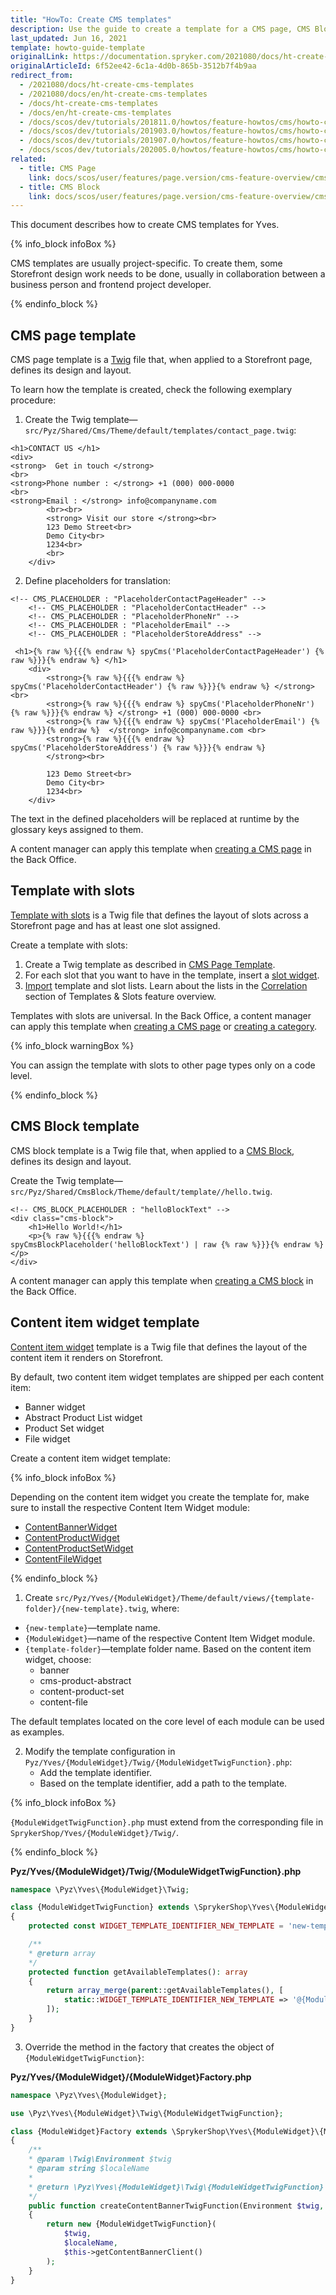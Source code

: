 ```yaml
---
title: "HowTo: Create CMS templates"
description: Use the guide to create a template for a CMS page, CMS Block, Content Item Widget.
last_updated: Jun 16, 2021
template: howto-guide-template
originalLink: https://documentation.spryker.com/2021080/docs/ht-create-cms-templates
originalArticleId: 6f52ee42-6c1a-4d0b-865b-3512b7f4b9aa
redirect_from:
  - /2021080/docs/ht-create-cms-templates
  - /2021080/docs/en/ht-create-cms-templates
  - /docs/ht-create-cms-templates
  - /docs/en/ht-create-cms-templates
  - /docs/scos/dev/tutorials/201811.0/howtos/feature-howtos/cms/howto-create-cms-templates.html
  - /docs/scos/dev/tutorials/201903.0/howtos/feature-howtos/cms/howto-create-cms-templates.html
  - /docs/scos/dev/tutorials/201907.0/howtos/feature-howtos/cms/howto-create-cms-templates.html
  - /docs/scos/dev/tutorials/202005.0/howtos/feature-howtos/cms/howto-create-cms-templates.html
related:
  - title: CMS Page
    link: docs/scos/user/features/page.version/cms-feature-overview/cms-pages-overview.html
  - title: CMS Block
    link: docs/scos/user/features/page.version/cms-feature-overview/cms-blocks-overview.html
---
```


This document describes how to create CMS templates for Yves.

{% info_block infoBox %}

CMS templates are usually project-specific. To create them, some Storefront design work needs to be done, usually in collaboration between a business person and frontend project developer.

{% endinfo_block %}

## CMS page template

CMS page template is a [Twig](https://twig.symfony.com/) file that, when applied to a Storefront page, defines its design and layout.

To learn how the template is created, check the following exemplary procedure:

1. Create the Twig template—`src/Pyz/Shared/Cms/Theme/default/templates/contact_page.twig`:

```twig
<h1>CONTACT US </h1>
<div>
<strong>  Get in touch </strong>
<br>
<strong>Phone number : </strong> +1 (000) 000-0000
<br>
<strong>Email : </strong> info@companyname.com
        <br><br>
        <strong> Visit our store </strong><br>
        123 Demo Street<br>
        Demo City<br>
        1234<br>
        <br>
    </div>
```

2. Define placeholders for translation:

```twig
<!-- CMS_PLACEHOLDER : "PlaceholderContactPageHeader" -->
    <!-- CMS_PLACEHOLDER : "PlaceholderContactHeader" -->
    <!-- CMS_PLACEHOLDER : "PlaceholderPhoneNr" -->
    <!-- CMS_PLACEHOLDER : "PlaceholderEmail" -->
    <!-- CMS_PLACEHOLDER : "PlaceholderStoreAddress" -->

 <h1>{% raw %}{{{% endraw %} spyCms('PlaceholderContactPageHeader') {% raw %}}}{% endraw %} </h1>
    <div>
        <strong>{% raw %}{{{% endraw %} spyCms('PlaceholderContactHeader') {% raw %}}}{% endraw %} </strong> <br>
        <strong>{% raw %}{{{% endraw %} spyCms('PlaceholderPhoneNr') {% raw %}}}{% endraw %} </strong> +1 (000) 000-0000 <br>
        <strong>{% raw %}{{{% endraw %} spyCms('PlaceholderEmail') {% raw %}}}{% endraw %}  </strong> info@companyname.com <br>
        <strong>{% raw %}{{{% endraw %} spyCms('PlaceholderStoreAddress') {% raw %}}}{% endraw %}  
        </strong><br>

        123 Demo Street<br>
        Demo City<br>
        1234<br>
    </div>
```

The text in the defined placeholders will be replaced at runtime by the glossary keys assigned to them.

A content manager can apply this template when [creating a CMS page](/docs/scos/user/back-office-user-guides/{{site.version}}/content/pages/creating-cms-pages.html) in the Back Office.

## Template with slots

[Template with slots](/docs/scos/user/features/{{site.version}}/cms-feature-overview/templates-and-slots-overview.html) is a Twig file that defines the layout of slots across a Storefront page and has at least one slot assigned.

Create a template with slots:
1. Create a Twig template as described in [CMS Page Template](#cms-page-template).
2. For each slot that you want to have in the template, insert a [slot widget](/docs/scos/user/features/{{site.version}}/cms-feature-overview/templates-and-slots-overview.html#slot-widget).
3. [Import](/docs/scos/dev/data-import/{{site.version}}/data-importers-overview-and-implementation.html) template and slot lists. Learn about the lists in the [Correlation](/docs/scos/user/features/{{site.version}}/cms-feature-overview/templates-and-slots-overview.html#correlation) section of Templates & Slots feature overview.

Templates with slots are universal. In the Back Office, a content manager can apply this template when [creating a CMS page](/docs/scos/user/back-office-user-guides/{{site.version}}/content/pages/creating-cms-pages.html) or [creating a category](/docs/scos/user/back-office-user-guides/{{site.version}}/catalog/category/creating-categories.html).

{% info_block warningBox %}

You can assign the template with slots to other page types only on a code level.

{% endinfo_block %}

## CMS Block template

CMS block template is a Twig file that, when applied to a [CMS Block](/docs/scos/user/features/{{site.version}}/cms-feature-overview/cms-blocks-overview.html), defines its design and layout.

Create the Twig template—`src/Pyz/Shared/CmsBlock/Theme/default/template//hello.twig`.

```twig
<!-- CMS_BLOCK_PLACEHOLDER : "helloBlockText" -->
<div class="cms-block">
	<h1>Hello World!</h1>
	<p>{% raw %}{{{% endraw %} spyCmsBlockPlaceholder('helloBlockText') | raw {% raw %}}}{% endraw %}</p>
</div>
```

A content manager can apply this template when [creating a CMS block](/docs/scos/user/back-office-user-guides/{{site.version}}/content/blocks/creating-cms-blocks.html) in the Back Office.

## Content item widget template

[Content item widget](/docs/scos/user/features/{{site.version}}/content-items-feature-overview.html) template is a Twig file that defines the layout of the content item it renders on Storefront.

By default, two content item widget templates are shipped per each content item:
* Banner widget
* Abstract Product List widget
* Product Set widget
* File widget

Create a content item widget template:

{% info_block infoBox %}

Depending on the content item widget you create the template for, make sure to install the respective Content Item Widget module:

* [ContentBannerWidget](https://github.com/spryker-shop/content-banner-widget)
* [ContentProductWidget](https://github.com/spryker-shop/content-product-widget)
* [ContentProductSetWidget](https://github.com/spryker-shop/content-product-set-widget)
* [ContentFileWidget](https://github.com/spryker-shop/content-file-widget)

{% endinfo_block %}

1. Create `src/Pyz/Yves/{ModuleWidget}/Theme/default/views/{template-folder}/{new-template}.twig`, where:

* `{new-template}`—template name.
* `{ModuleWidget}`—name of the respective Content Item Widget module.
* `{template-folder}`—template folder name. Based on the content item widget, choose:
    * banner
    * cms-product-abstract
    * content-product-set
    * content-file

The default templates located on the core level of each module can be used as examples.

2. Modify the template configuration in `Pyz/Yves/{ModuleWidget}/Twig/{ModuleWidgetTwigFunction}.php`:
   - Add the template identifier.
   - Based on the template identifier, add a path to the template.

{% info_block infoBox %}

`{ModuleWidgetTwigFunction}.php` must extend from the corresponding file in `SprykerShop/Yves/{ModuleWidget}/Twig/`.

{% endinfo_block %}

**Pyz/Yves/{ModuleWidget}/Twig/{ModuleWidgetTwigFunction}.php**

```php
namespace \Pyz\Yves\{ModuleWidget}\Twig;

class {ModuleWidgetTwigFunction} extends \SprykerShop\Yves\{ModuleWidget}\Twig\{ModuleWidgetTwigFunction}
{
    protected const WIDGET_TEMPLATE_IDENTIFIER_NEW_TEMPLATE = 'new-template';

    /**
    * @return array
    */
    protected function getAvailableTemplates(): array
    {
        return array_merge(parent::getAvailableTemplates(), [
            static::WIDGET_TEMPLATE_IDENTIFIER_NEW_TEMPLATE => '@{ModuleWidget}/views/{template-folder}/{new-template}.twig',
        ]);
    }
}
```

3. Override the method in the factory that creates the object of `{ModuleWidgetTwigFunction}`:

**Pyz/Yves/{ModuleWidget}/{ModuleWidget}Factory.php**

```php
namespace \Pyz\Yves\{ModuleWidget};

use \Pyz\Yves\{ModuleWidget}\Twig\{ModuleWidgetTwigFunction};

class {ModuleWidget}Factory extends \SprykerShop\Yves\{ModuleWidget}\{ModuleWidget}Factory
{
    /**
    * @param \Twig\Environment $twig
    * @param string $localeName
    *
    * @return \Pyz\Yves\{ModuleWidget}\Twig\{ModuleWidgetTwigFunction}
    */
    public function createContentBannerTwigFunction(Environment $twig, string $localeName): \SprykerShop\Yves\{ModuleWidget}\Twig\{ModuleWidgetTwigFunction}
    {
        return new {ModuleWidgetTwigFunction}(
            $twig,
            $localeName,
            $this->getContentBannerClient()
        );
    }
}
```
